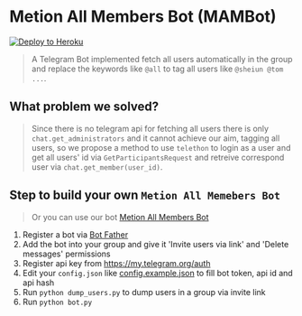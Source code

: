 # Metion All Members Bot (MAMBot)

<p align="left"><a href="https://heroku.com/deploy?template=https://github.com/cancinconntg/telegram-mention-all-bot"> <img src="https://www.herokucdn.com/deploy/button.svg" alt="Deploy to Heroku" /></a></p>

> A Telegram Bot implemented fetch all users automatically in the group and replace the keywords like `@all` to tag all users like `@sheiun @tom ...`.

## What problem we solved?

> Since there is no telegram api for fetching all users there is only `chat.get_administrators` and it cannot achieve our aim, tagging all users, so we propose a method to use `telethon` to login as a user and get all users' id via `GetParticipantsRequest` and retreive correspond user via `chat.get_member(user_id)`.

## Step to build your own `Metion All Memebers Bot`

> Or you can use our bot [Metion All Members Bot](https://t.me/MentionAllMembersBot)

1. Register a bot via [Bot Father](https://t.me/botfather)
2. Add the bot into your group and give it 'Invite users via link' and 'Delete messages' permissions
3. Register api key from <https://my.telegram.org/auth>
4. Edit your `config.json` like [config.example.json](config.example.json) to fill bot token, api id and api hash
5. Run `python dump_users.py` to dump users in a group via invite link
6. Run `python bot.py`

